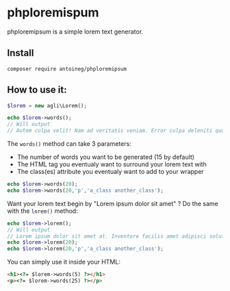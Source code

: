 # phploremispum
phploremipsum is a simple lorem text generator.
## Install
```
composer require antoineg/phploremipsum
```
## How to use it:
```php
$lorem = new agli\Lorem();

echo $lorem->words();
// Will output
// Autem culpa velit! Nam ad veritatis veniam. Error culpa deleniti quod, optio esse cupiditate amet.
```
  
The `words()` method can take 3 parameters:  
- The number of words you want to be generated (15 by default)  
- The HTML tag you eventualy want to surround your lorem text with
- The class(es) attribute you eventualy want to add to your wrapper
```php
echo $lorem->words(20);
echo $lorem->words(20,'p','a_class another_class');
```
  
Want your lorem text begin by "Lorem ipsum dolor sit amet" ?
Do the same with the `lorem()` method:
```php
echo $lorem->lorem();
// Will output
// Lorem ipsum dolor sit amet at. Inventore facilis amet adipisci soluta ea? Nisi nulla mollitia.
echo $lorem->lorem(20);
echo $lorem->lorem(20,'p','a_class another_class');
```
  
You can simply use it inside your HTML:
```html
<h1><?= $lorem->words(5) ?></h1>
<p><?= $lorem->words(25) ?></p>
```
